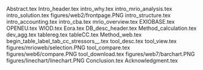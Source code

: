 Abstract.tex
Intro_header.tex
intro_why.tex
intro_mrio_analysis.tex
intro_solution.tex
figures/web2/frontpage.PNG
intro_structure.tex
intro_accounting.tex
intro_cba.tex
mrio_overview.tex
EXIOBASE.tex
OPENEU.tex
WIOD.tex
Eora.tex
DB_desc_header.tex
Method_calculation.tex
dev_agg.tex
tablereg.tex
tableCC.tex
Method_web.tex
begin_table_label_tab_cc_stressors__.tex
tool_desc.tex
tool_view.tex
figures/mrioweb/selection.PNG
tool_compare.tex
figures/web6/compare.PNG
tool_download.tex
figures/web7/barchart.PNG
figures/linechart/linechart.PNG
Conclusion.tex
Acknowledgment.tex
